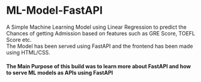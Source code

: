 # ML-Model-FastAPI
A Simple Machine Learning Model using Linear Regression to predict the Chances of getting Admission based on features such as GRE Score, TOEFL Score etc. <br>
The Model has been served using FastAPI and the frontend has been made using HTML/CSS. <br>
#### The Main Purpose of this build was to learn more about FastAPI and how to serve ML models as APIs using FastAPI
